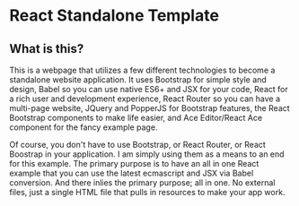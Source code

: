 # React Standalone Template

## What is this?

This is a webpage that utilizes a few different technologies to become a standalone website application. It uses Bootstrap for simple style and design, Babel so you can use native ES6+ and JSX for your code, React for a rich user and development experience, React Router so you can have a multi-page website, JQuery and PopperJS for Bootstrap features, the React Bootstrap components to make life easier, and Ace Editor/React Ace component for the fancy example page.

Of course, you don't have to use Bootstrap, or React Router, or React Boostrap in your application. I am simply using them as a means to an end for this example. The primary purpose is to have an all in one React example that you can use the latest ecmascript and JSX via Babel conversion. And there inlies the primary purpose; all in one. No external files, just a single HTML file that pulls in resources to make your app work.
